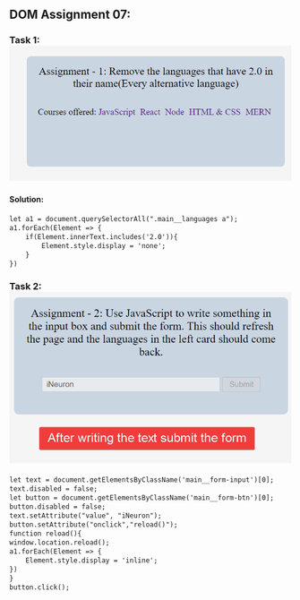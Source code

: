 ## DOM Assignment 07:

### Task 1: ![Task 1](./ass7.1-after.png)

#### Solution:

```
let a1 = document.querySelectorAll(".main__languages a");
a1.forEach(Element => {
    if(Element.innerText.includes('2.0')){
        Element.style.display = 'none';
    }
})
```

### Task 2: ![Task 2](./ass7.2-after.png)

```
let text = document.getElementsByClassName('main__form-input')[0];
text.disabled = false;
let button = document.getElementsByClassName('main__form-btn')[0];
button.disabled = false;
text.setAttribute("value", "iNeuron");
button.setAttribute("onclick","reload()");
function reload(){
window.location.reload();
a1.forEach(Element => {
    Element.style.display = 'inline';
})
}
button.click();
```
